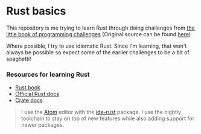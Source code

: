 # Rust basics
This repository is me trying to learn Rust through doing challenges from [the little book of programming challenges](bookofprogrammingchallenges.pdf) (Original source can be found [here](https://community.computingatschool.org.uk/files/130/original.pdf))

Where possible, I try to use idiomatic Rust. Since I'm learning, that won't always be possible so expect some of the earlier challenges to be a bit of spaghetti!

### Resources for learning Rust
  - [Rust book](https://doc.rust-lang.org/cargo/index.html)
  - [Official Rust docs](https://doc.rust-lang.org/std/index.html)
  - [Crate docs](https://docs.rs/)

> I use the [Atom](https://atom.io/) editor with the [ide-rust](https://atom.io/packages/ide-rust) package. I use the nightly toolchain to stay on top of new features while also adding support for newer packages.

